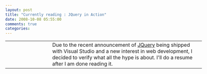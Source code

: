 ```yaml
---
layout: post
title: "Currently reading : JQuery in Action"
date: 2008-10-08 05:55:00
comments: true
categories: 
---
```


<table style="width: 626px;" border="0" cellspacing="0" cellpadding="2">
<tbody>
<tr>
<td width="133" valign="top"><a href="http://www.amazon.com/gp/product/1933988355?ie=UTF8&amp;tag=sebastlachan-20&amp;linkCode=as2&amp;camp=1789&amp;creative=9325&amp;creativeASIN=1933988355"><img src="http://farm4.static.flickr.com/3128/2924670183_3c8d7746e4.jpg?v=0" border="0" alt="" /></a></td>
<td width="489" valign="top">Due to the recent announcement of <a href="http://jquery.com/" target="_blank">JQuery</a> being shipped with Visual Studio and a new interest in web development, I decided to verify what all the hype is about. I'll do a resume after I am done reading it.</td>
</tr>
</tbody>
</table>
<br />